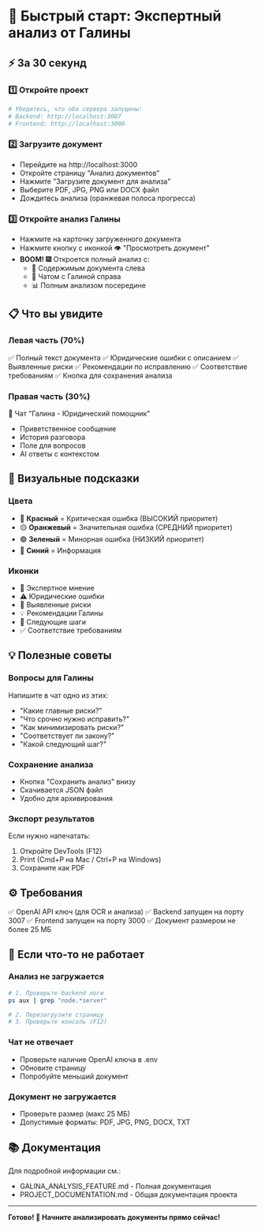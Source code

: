 # 🚀 Быстрый старт: Экспертный анализ от Галины

## ⚡ За 30 секунд

### 1️⃣ Откройте проект
```bash
# Убедитесь, что оба сервера запущены:
# Backend: http://localhost:3007
# Frontend: http://localhost:3000
```

### 2️⃣ Загрузите документ
- Перейдите на http://localhost:3000
- Откройте страницу "Анализ документов"
- Нажмите "Загрузите документ для анализа"
- Выберите PDF, JPG, PNG или DOCX файл
- Дождитесь анализа (оранжевая полоса прогресса)

### 3️⃣ Откройте анализ Галины
- Нажмите на карточку загруженного документа
- Нажмите кнопку с иконкой 👁️ "Просмотреть документ"
- **BOOM!** 🎆 Откроется полный анализ с:
  - 📄 Содержимым документа слева
  - 💬 Чатом с Галиной справа
  - 📊 Полным анализом посередине

## 📋 Что вы увидите

### Левая часть (70%)
✅ Полный текст документа
✅ Юридические ошибки с описанием
✅ Выявленные риски
✅ Рекомендации по исправлению
✅ Соответствие требованиям
✅ Кнопка для сохранения анализа

### Правая часть (30%)
💬 Чат "Галина - Юридический помощник"
- Приветственное сообщение
- История разговора
- Поле для вопросов
- AI ответы с контекстом

## 🎨 Визуальные подсказки

### Цвета
- 🔴 **Красный** = Критическая ошибка (ВЫСОКИЙ приоритет)
- 🟡 **Оранжевый** = Значительная ошибка (СРЕДНИЙ приоритет)  
- 🟢 **Зеленый** = Минорная ошибка (НИЗКИЙ приоритет)
- 🔵 **Синий** = Информация

### Иконки
- 💼 Экспертное мнение
- ⚠️ Юридические ошибки
- 🚨 Выявленные риски
- 💡 Рекомендации Галины
- 🎯 Следующие шаги
- ✅ Соответствие требованиям

## 💡 Полезные советы

### Вопросы для Галины
Напишите в чат одно из этих:
- "Какие главные риски?"
- "Что срочно нужно исправить?"
- "Как минимизировать риски?"
- "Соответствует ли закону?"
- "Какой следующий шаг?"

### Сохранение анализа
- Кнопка "Сохранить анализ" внизу
- Скачивается JSON файл
- Удобно для архивирования

### Экспорт результатов
Если нужно напечатать:
1. Откройте DevTools (F12)
2. Print (Cmd+P на Mac / Ctrl+P на Windows)
3. Сохраните как PDF

## ⚙️ Требования

✅ OpenAI API ключ (для OCR и анализа)
✅ Backend запущен на порту 3007
✅ Frontend запущен на порту 3000
✅ Документ размером не более 25 МБ

## 🐛 Если что-то не работает

### Анализ не загружается
```bash
# 1. Проверьте backend логи
ps aux | grep "node.*server"

# 2. Перезагрузите страницу
# 3. Проверьте консоль (F12)
```

### Чат не отвечает
- Проверьте наличие OpenAI ключа в .env
- Обновите страницу
- Попробуйте меньший документ

### Документ не загружается
- Проверьте размер (макс 25 МБ)
- Допустимые форматы: PDF, JPG, PNG, DOCX, TXT

## 📚 Документация

Для подробной информации см.:
- GALINA_ANALYSIS_FEATURE.md - Полная документация
- PROJECT_DOCUMENTATION.md - Общая документация проекта

---

**Готово! 🎉 Начните анализировать документы прямо сейчас!**
